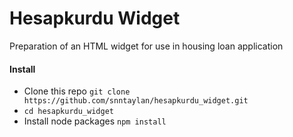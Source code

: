 #

# Hesapkurdu Widget

Preparation of an HTML widget for use in housing loan application

#### Install

- Clone this repo `git clone https://github.com/snntaylan/hesapkurdu_widget.git`
- `cd hesapkurdu_widget`
- Install node packages `npm install`
